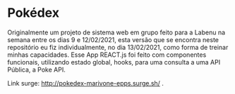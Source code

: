 # Pokédex

Originalmente um projeto de sistema web em grupo feito para a Labenu na semana entre os dias 9 e 12/02/2021, esta versão que se encontra neste repositório eu fiz individualmente, no dia 13/02/2021, como forma de treinar minhas capacidades. Esse App REACT.js foi feito com componentes funcionais, utilizando estado global, hooks, para uma consulta a uma API Pública, a Poke API. 

Link surge: http://pokedex-marivone-epps.surge.sh/ .
